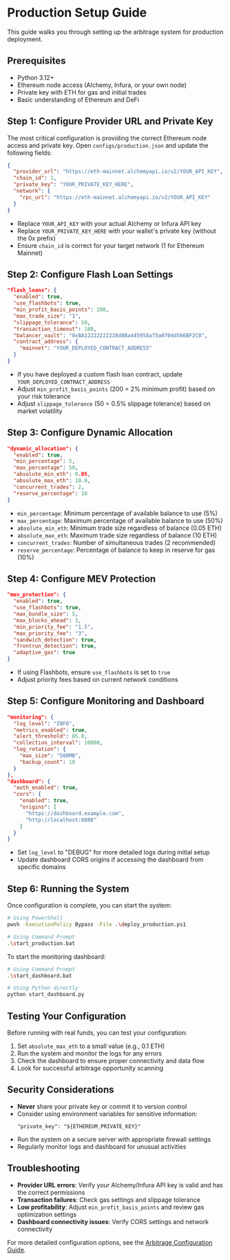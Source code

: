 # Production Setup Guide

This guide walks you through setting up the arbitrage system for production deployment.

## Prerequisites

- Python 3.12+
- Ethereum node access (Alchemy, Infura, or your own node)
- Private key with ETH for gas and initial trades
- Basic understanding of Ethereum and DeFi

## Step 1: Configure Provider URL and Private Key

The most critical configuration is providing the correct Ethereum node access and private key. Open `configs/production.json` and update the following fields:

```json
{
  "provider_url": "https://eth-mainnet.alchemyapi.io/v2/YOUR_API_KEY",
  "chain_id": 1,
  "private_key": "YOUR_PRIVATE_KEY_HERE",
  "network": {
    "rpc_url": "https://eth-mainnet.alchemyapi.io/v2/YOUR_API_KEY"
  }
}
```

- Replace `YOUR_API_KEY` with your actual Alchemy or Infura API key
- Replace `YOUR_PRIVATE_KEY_HERE` with your wallet's private key (without the 0x prefix)
- Ensure `chain_id` is correct for your target network (1 for Ethereum Mainnet)

## Step 2: Configure Flash Loan Settings

```json
"flash_loans": {
  "enabled": true,
  "use_flashbots": true,
  "min_profit_basis_points": 200,
  "max_trade_size": "1",
  "slippage_tolerance": 50,
  "transaction_timeout": 180,
  "balancer_vault": "0xBA12222222228d8Ba445958a75a0704d566BF2C8",
  "contract_address": {
    "mainnet": "YOUR_DEPLOYED_CONTRACT_ADDRESS"
  }
}
```

- If you have deployed a custom flash loan contract, update `YOUR_DEPLOYED_CONTRACT_ADDRESS`
- Adjust `min_profit_basis_points` (200 = 2% minimum profit) based on your risk tolerance
- Adjust `slippage_tolerance` (50 = 0.5% slippage tolerance) based on market volatility

## Step 3: Configure Dynamic Allocation

```json
"dynamic_allocation": {
  "enabled": true,
  "min_percentage": 5,
  "max_percentage": 50,
  "absolute_min_eth": 0.05,
  "absolute_max_eth": 10.0,
  "concurrent_trades": 2,
  "reserve_percentage": 10
}
```

- `min_percentage`: Minimum percentage of available balance to use (5%)
- `max_percentage`: Maximum percentage of available balance to use (50%)
- `absolute_min_eth`: Minimum trade size regardless of balance (0.05 ETH)
- `absolute_max_eth`: Maximum trade size regardless of balance (10 ETH)
- `concurrent_trades`: Number of simultaneous trades (2 recommended)
- `reserve_percentage`: Percentage of balance to keep in reserve for gas (10%)

## Step 4: Configure MEV Protection

```json
"mev_protection": {
  "enabled": true,
  "use_flashbots": true,
  "max_bundle_size": 5,
  "max_blocks_ahead": 3,
  "min_priority_fee": "1.5",
  "max_priority_fee": "3",
  "sandwich_detection": true,
  "frontrun_detection": true,
  "adaptive_gas": true
}
```

- If using Flashbots, ensure `use_flashbots` is set to `true`
- Adjust priority fees based on current network conditions

## Step 5: Configure Monitoring and Dashboard

```json
"monitoring": {
  "log_level": "INFO",
  "metrics_enabled": true,
  "alert_threshold": 85.0,
  "collection_interval": 10000,
  "log_rotation": {
    "max_size": "500MB",
    "backup_count": 10
  }
},
"dashboard": {
  "auth_enabled": true,
  "cors": {
    "enabled": true,
    "origins": [
      "https://dashboard.example.com",
      "http://localhost:8080"
    ]
  }
}
```

- Set `log_level` to "DEBUG" for more detailed logs during initial setup
- Update dashboard CORS origins if accessing the dashboard from specific domains

## Step 6: Running the System

Once configuration is complete, you can start the system:

```bash
# Using PowerShell
pwsh -ExecutionPolicy Bypass -File .\deploy_production.ps1

# Using Command Prompt
.\start_production.bat
```

To start the monitoring dashboard:

```bash
# Using Command Prompt
.\start_dashboard.bat

# Using Python directly
python start_dashboard.py
```

## Testing Your Configuration

Before running with real funds, you can test your configuration:

1. Set `absolute_max_eth` to a small value (e.g., 0.1 ETH)
2. Run the system and monitor the logs for any errors
3. Check the dashboard to ensure proper connectivity and data flow
4. Look for successful arbitrage opportunity scanning

## Security Considerations

- **Never** share your private key or commit it to version control
- Consider using environment variables for sensitive information:
  ```
  "private_key": "${ETHEREUM_PRIVATE_KEY}"
  ```
- Run the system on a secure server with appropriate firewall settings
- Regularly monitor logs and dashboard for unusual activities

## Troubleshooting

- **Provider URL errors**: Verify your Alchemy/Infura API key is valid and has the correct permissions
- **Transaction failures**: Check gas settings and slippage tolerance
- **Low profitability**: Adjust `min_profit_basis_points` and review gas optimization settings
- **Dashboard connectivity issues**: Verify CORS settings and network connectivity

For more detailed configuration options, see the [Arbitrage Configuration Guide](arbitrage_configuration_guide.md).